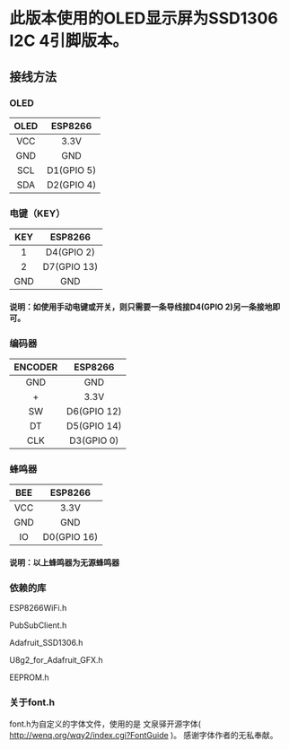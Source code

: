 # 此版本使用的OLED显示屏为SSD1306 I2C 4引脚版本。

## 接线方法

### OLED
| OLED | ESP8266 |
| :---: | :---: |
| VCC | 3.3V |
| GND | GND |
|SCL|D1(GPIO 5)|
|SDA|D2(GPIO 4)|


### 电键（KEY）
|KEY|ESP8266|
|:---:|:---:|
|1 | D4(GPIO 2)|
|2|D7(GPIO 13)|
|GND|GND|

#### 说明：如使用手动电键或开关，则只需要一条导线接D4(GPIO 2)另一条接地即可。

### 编码器
|ENCODER|ESP8266|
|:---:|:---:|
|GND|GND|
|+|3.3V|
|SW|D6(GPIO 12)|
|DT|D5(GPIO 14)|
|CLK|D3(GPIO 0)|

### 蜂鸣器
|BEE|ESP8266|
|:---:|:---:|
|VCC|3.3V|
|GND|GND|
|IO|D0(GPIO 16)|

#### 说明：以上蜂鸣器为无源蜂鸣器

### 依赖的库
ESP8266WiFi.h 

PubSubClient.h 

Adafruit_SSD1306.h 

U8g2_for_Adafruit_GFX.h 

EEPROM.h

### 关于font.h
font.h为自定义的字体文件，使用的是 文泉驿开源字体( http://wenq.org/wqy2/index.cgi?FontGuide )。
感谢字体作者的无私奉献。
